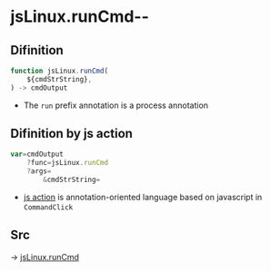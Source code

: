 # jsLinux.runCmd--

## Difinition

```js.js
function jsLinux.runCmd(
	${cmdStrString},
) -> cmdOutput
```

- The `run` prefix annotation is a process annotation


## Difinition by js action

```js.js
var=cmdOutput
	?func=jsLinux.runCmd
	?args=
		&cmdStrString=
```

- [js action](#) is annotation-oriented language based on javascript in `CommandClick`



## Src

-> [jsLinux.runCmd](https://github.com/puutaro/CommandClick/blob/master/app/src/main/java/com/puutaro/commandclick/fragment_lib/terminal_fragment/js_interface/JsLinux.kt#L16)


